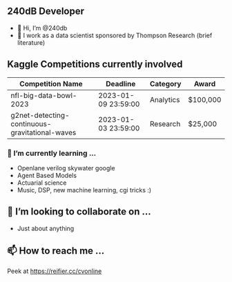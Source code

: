 ## 240dB Developer 

- 👋 Hi, I’m @240db
- 👀 I work as a data scientist sponsored by Thompson Research (brief literature)


## Kaggle Competitions currently involved 

| Competition Name | Deadline | Category | Award |
| ------------- | ------------- | ------------- | ------------- |
| nfl-big-data-bowl-2023  | 2023-01-09 23:59:00 | Analytics | $100,000 |
| g2net-detecting-continuous-gravitational-waves | 2023-01-03 23:59:00 | Research | $25,000 |


### 🌱 I’m currently learning ...

- Openlane verilog skywater google 
- Agent Based Models 
- Actuarial science 
- Music, DSP, new machine learning, cgi tricks :) 

## 💞️ I’m looking to collaborate on ...

- Just about anything 

## 📫 How to reach me ...

Peek at 
https://reifier.cc/cvonline


<!---
240db/240db is a ✨ special ✨ repository because its `README.md` (this file) appears on your GitHub profile.
You can click the Preview link to take a look at your changes.
--->
